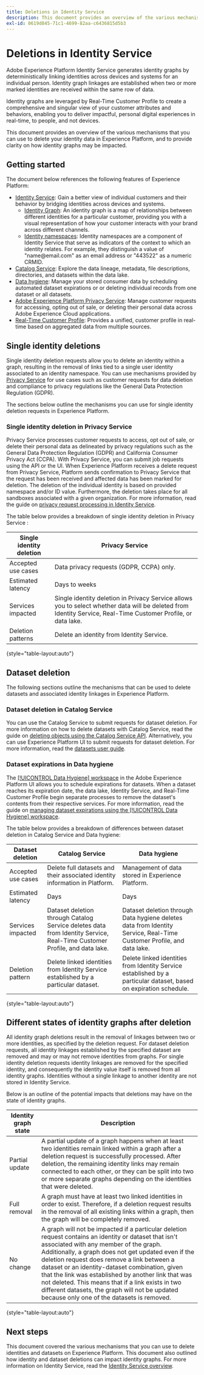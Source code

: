 ```yaml
---
title: Deletions in Identity Service
description: This document provides an overview of the various mechanisms that you can use to delete your identity data in Experience Platform, and to provide clarity on how identity graphs may be impacted.
exl-id: 0619d845-71c1-4699-82aa-c6436815d5b3
---
```

# Deletions in Identity Service

Adobe Experience Platform Identity Service generates identity graphs by deterministically linking identities across devices and systems for an individual person. Identity graph linkages are established when two or more marked identities are received within the same row of data.

Identity graphs are leveraged by Real-Time Customer Profile to create a comprehensive and singular view of your customer attributes and behaviors, enabling you to deliver impactful, personal digital experiences in real-time, to people, and not devices.

This document provides an overview of the various mechanisms that you can use to delete your identity data in Experience Platform, and to provide clarity on how identity graphs may be impacted.

## Getting started

The document below references the following features of Experience Platform:

* [Identity Service](../home.md): Gain a better view of individual customers and their behavior by bridging identities across devices and systems.
  * [Identity Graph](./identity-graph-viewer.md): An identity graph is a map of relationships between different identities for a particular customer, providing you with a visual representation of how your customer interacts with your brand across different channels.
  * [Identity namespaces](./namespaces.md): Identity namespaces are a component of Identity Service that serve as indicators of the context to which an identity relates. For example, they distinguish a value of "name<span>@email.com" as an email address or "443522" as a numeric CRMID.
* [Catalog Service](../../catalog/home.md): Explore the data lineage, metadata, file descriptions, directories, and datasets within the data lake.
* [Data hygiene](../../hygiene/home.md): Manage your stored consumer data by scheduling automated dataset expirations or or deleting individual records from one dataset or all datasets.
* [Adobe Experience Platform Privacy Service](../../privacy-service/home.md): Manage customer requests for accessing, opting out of sale, or deleting their personal data across Adobe Experience Cloud applications.
* [Real-Time Customer Profile](../../profile/home.md): Provides a unified, customer profile in real-time based on aggregated data from multiple sources.

## Single identity deletions

Single identity deletion requests allow you to delete an identity within a graph, resulting in the removal of links tied to a single user identity associated to an identity namespace. You can use mechanisms provided by [Privacy Service](../../privacy-service/home.md) for use cases such as customer requests for data deletion and compliance to privacy regulations like the General Data Protection Regulation (GDPR).

The sections below outline the mechanisms you can use for single identity deletion requests in Experience Platform.

### Single identity deletion in Privacy Service 

Privacy Service processes customer requests to access, opt out of sale, or delete their personal data as delineated by privacy regulations such as the General Data Protection Regulation (GDPR) and California Consumer Privacy Act (CCPA). With Privacy Service, you can submit job requests using the API or the UI. When Experience Platform receives a delete request from Privacy Service, Platform sends confirmation to Privacy Service that the request has been received and affected data has been marked for deletion. The deletion of the individual identity is based on provided namespace and/or ID value. Furthermore, the deletion takes place for all sandboxes associated with a given organization. For more information, read the guide on [privacy request processing in Identity Service](../privacy.md).

The table below provides a breakdown of single identity deletion in Privacy Service :

| Single identity deletion | Privacy Service |
| --- | --- |
| Accepted use cases | Data privacy requests (GDPR, CCPA) only. |
| Estimated latency | Days to weeks |
| Services impacted | Single identity deletion in Privacy Service allows you to select whether data will be deleted from Identity Service, Real-Time Customer Profile, or data lake. |
| Deletion patterns | Delete an identity from Identity Service. |

{style="table-layout:auto"}

## Dataset deletion

The following sections outline the mechanisms that can be used to delete datasets and associated identity linkages in Experience Platform.

### Dataset deletion in Catalog Service

You can use the Catalog Service to submit requests for dataset deletion. For more information on how to delete datasets with Catalog Service, read the guide on [deleting objects using the Catalog Service API](../../catalog/api/delete-object.md). Alternatively, you can use Experience Platform UI to submit requests for dataset deletion. For more information, read the [datasets user guide](../../catalog/datasets/user-guide.md#delete-a-dataset).

### Dataset expirations in Data hygiene

The [[!UICONTROL Data Hygiene] workspace](../../hygiene/ui/overview.md) in the Adobe Experience Platform UI allows you to schedule expirations for datasets. When a dataset reaches its expiration date, the data lake, Identity Service, and Real-Time Customer Profile begin separate processes to remove the dataset's contents from their respective services. For more information, read the guide on [managing dataset expirations using the [!UICONTROL Data Hygiene] workspace](../../hygiene/ui/dataset-expiration.md).

The table below provides a breakdown of differences between dataset deletion in Catalog Service and Data hygiene:

| Dataset deletion | Catalog Service | Data hygiene |
| --- | --- | --- |
| Accepted use cases |  Delete full datasets and their associated identity information in Platform. | Management of data stored in Experience Platform. | 
| Estimated latency | Days | Days |
| Services impacted | Dataset deletion through Catalog Service deletes data from Identity Service, Real-Time Customer Profile, and data lake. | Dataset deletion through Data hygiene deletes data from Identity Service, Real-Time Customer Profile, and data lake. |
| Deletion pattern | Delete linked identities from Identity Service established by a particular dataset. | Delete linked identities from Identity Service established by a particular dataset, based on expiration schedule. |

{style="table-layout:auto"}

## Different states of identity graphs after deletion

All identity graph deletions result in the removal of linkages between two or more identities, as specified by the deletion request. For dataset deletion requests, all identity linkages established by the specified dataset are removed and may or may not remove identities from graphs. For single identity deletion requests identity linkages are removed for the specified identity, and consequently the identity value itself is removed from all identity graphs. Identities without a single linkage to another identity are not stored in Identity Service.

Below is an outline of the potential impacts that deletions may have on the state of identity graphs. 

| Identity graph state | Description |
| --- | --- |
| Partial update | A partial update of a graph happens when at least two identities remain linked within a graph after a deletion request is successfully processed. After deletion, the remaining identity links may remain connected to each other, or they can be split into two or more separate graphs depending on the identities that were deleted. |
| Full removal | A graph must have at least two linked identities in order to exist. Therefore, if a deletion request results in the removal of all existing links within a graph, then the graph will be completely removed. |
| No change | A graph will not be impacted if a particular deletion request contains an identity or dataset that isn't associated with any member of the graph. Additionally, a graph does not get updated even if the deletion request does remove a link between a dataset or an identity-dataset combination, given that the link was established by another link that was not deleted. This means that if a link exists in two different datasets, the graph will not be updated because only one of the datasets is removed. |

{style="table-layout:auto"}

## Next steps

This document covered the various mechanisms that you can use to delete identities and datasets on Experience Platform. This document also outlined how identity and dataset deletions can impact identity graphs. For more information on Identity Service, read the [Identity Service overview](../home.md).

<!--

You can use [Data hygiene](../hygiene/home.md) for data cleansing, removing anonymous data, or data minimization for the data that you have collected.

### Single identity deletion in the [!UICONTROL Data Hygiene] workspace

The [[!UICONTROL Data Hygiene] workspace](../hygiene/ui/overview.md) in the Experience Platform UI allows you to delete consumer records that are participating in Identity Service and Real-Time Customer Profile. For a comprehensive guide on using the [!UICONTROL Data Hygiene] workspace, see the tutorial on [deleting consumer records](../hygiene/ui/record-delete.md).

The table below provides a breakdown of differences between single identity deletion in Privacy Service and Data hygiene:

| Single identity deletion | Privacy Service | Data hygiene |
| --- | --- | --- |
| Accepted use cases | Data privacy requests (GDPR, CCPA) only. | Management of data stored in Experience Platform. |
| Estimated latency | Days to weeks | Days |
| Services impacted | Single identity deletion in Privacy Service allows you to select whether data will be deleted from Identity Service, Real-Time Customer Profile, or data lake. | Single identity deletion in Data hygiene deletes the selected data across Identity Service, Real-Time Customer Profile, and data lake. |
| Deletion patterns | Delete an identity from Identity Service. | Delete an identity from Identity Service. |

-->

